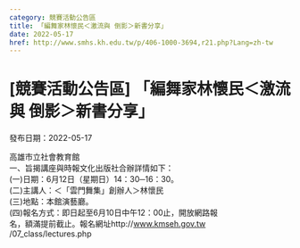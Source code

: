 ```yaml
---
category: 競賽活動公告區
title: 「編舞家林懷民＜激流與 倒影＞新書分享」
date: 2022-05-17
href: http://www.smhs.kh.edu.tw/p/406-1000-3694,r21.php?Lang=zh-tw
---
```


# [競賽活動公告區] 「編舞家林懷民＜激流與 倒影＞新書分享」

發布日期：2022-05-17

高雄市立社會教育館  
一、旨揭講座與時報文化出版社合辦詳情如下：  
(一)日期：6月12日（星期日）14：30─16：30。  
(二)主講人：＜「雲門舞集」創辦人＞林懷民  
(三)地點：本館演藝廳。  
(四)報名方式：即日起至6月10日中午12：00止，開放網路報  
名，額滿提前截止。報名網址http://www.kmseh.gov.tw  
/07\_class/lectures.php


